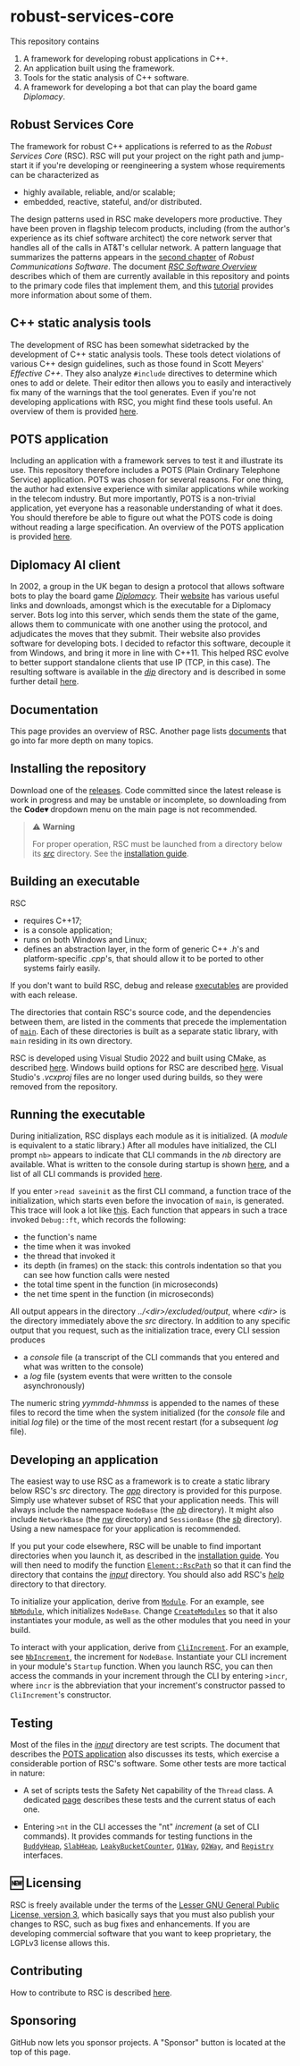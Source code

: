 # robust-services-core

This repository contains

1. A framework for developing robust applications in C++.
1. An application built using the framework.
1. Tools for the static analysis of C++ software.
1. A framework for developing a bot that can play the board game _Diplomacy_.

## Robust Services Core

The framework for robust C++ applications is referred to as the _Robust
Services Core_ (RSC). RSC will put your project on the right path and jump-start
it if you're developing or reengineering a system whose requirements can be
characterized as

- highly available, reliable, and/or scalable;
- embedded, reactive, stateful, and/or distributed.

The design patterns used in RSC make developers more productive. They have
been proven in flagship telecom products, including (from the author's
experience as its chief software architect) the core network server that
handles all of the calls in AT&T's cellular network. A pattern language that
summarizes the patterns appears in the
[second chapter](docs/RCS-chapter-2.pdf) of _Robust Communications Software_.
The document [_RSC Software Overview_](docs/RSC-Software-Overview.pdf)
describes which of them are currently available in this repository and points
to the primary code files that implement them, and this
[tutorial](docs/RCS-tutorial.pdf) provides more information about some of
them.

## C++ static analysis tools

The development of RSC has been somewhat sidetracked by the development of C++
static analysis tools. These tools detect violations of various C++ design
guidelines, such as those found in Scott Meyers' _Effective C++_. They also
analyze `#include` directives to determine which ones to add or delete. Their
editor then allows you to easily and interactively fix many of the warnings
that the tool generates. Even if you're not developing applications with
RSC, you might find these tools useful. An overview of them is provided
[here](docs/RSC-Cpp-Static-Analysis-Tools.md).

## POTS application

Including an application with a framework serves to test it and illustrate its
use. This repository therefore includes a POTS (Plain Ordinary Telephone
Service) application. POTS was chosen for several reasons. For one thing, the
author had extensive experience with similar applications while working in the
telecom industry. But more importantly, POTS is a non-trivial application, yet
everyone has a reasonable understanding of what it does. You should therefore
be able to figure out what the POTS code is doing without reading a large
specification. An overview of the POTS application is provided
[here](docs/RSC-POTS-Application.md).

## Diplomacy AI client

In 2002, a group in the UK began to design a protocol that allows software
bots to play the board game
[_Diplomacy_](https://en.wikipedia.org/wiki/Diplomacy_(game)). Their
[website](http://www.daide.org.uk) has various useful links and downloads,
amongst which is the executable for a Diplomacy server. Bots log into this
server, which sends them the state of the game, allows them to communicate with
one another using the protocol, and adjudicates the moves that they submit.
Their website also provides software for developing bots. I decided to
refactor this software, decouple it from
Windows, and bring it more in line with C++11. This helped RSC evolve
to better support standalone clients that use IP (TCP, in this case). The
resulting software is available in the [_dip_](src/dip) directory and is
described in some further detail [here](docs/RSC-Diplomacy.md).

## Documentation

This page provides an overview of RSC. Another page lists
[documents](docs/README.md) that go into far more depth on many topics.

## Installing the repository

Download one of the
[releases](https://github.com/GregUtas/robust-services-core/releases/latest).
Code committed since the latest release is work in progress and may be unstable
or incomplete, so downloading from the **Code&#9662;** dropdown menu on the
main page is not recommended.

> :warning: **Warning**
>
> For proper operation, RSC must be launched from a directory below
its [_src_](src) directory. See the [installation guide](docs/Installing.md).

## Building an executable

RSC
* requires C\++17;
* is a console application;
* runs on both Windows and Linux;
* defines an abstraction layer, in the form of generic C++ _.h_'s and
platform-specific _.cpp_'s, that should allow it to be ported to other systems
fairly easily.

If you don't want to build RSC, debug and release
[executables](docs/RSC-Executables.md) are provided with each release.

The directories that contain RSC's source code, and the dependencies between
them, are listed in the comments that precede the implementation of
[`main`](src/rsc/main.cpp). Each of these directories is built as a separate
static library, with `main` residing in its own directory.

RSC is developed using Visual Studio 2022 and built using CMake, as described
[here](docs/RSC-Building-Using-CMake.md). Windows build options for RSC
are described [here](docs/RSC-Windows-Build-Options.md). Visual
Studio's _.vcxproj_ files are no longer used during builds, so
they were removed from the repository.

## Running the executable

During initialization, RSC displays each module as it is initialized.
(A _module_ is equivalent to a static library.)  After all modules
have initialized, the CLI prompt `nb>` appears to indicate that CLI commands
in the _nb_ directory are available. What is written to the console
during startup is shown [here](output/init.console.txt), and a list of all
CLI commands is provided [here](docs/help.cli.txt).

If you enter `>read saveinit` as the first CLI command, a function trace of
the initialization, which starts even before the invocation of `main`, is
generated. This trace will look a lot like [this](output/init.trace.txt).
Each function that appears in such a trace invoked `Debug::ft`, which records
the following:
  * the function's name
  * the time when it was invoked
  * the thread that invoked it
  * its depth (in frames) on the stack: this controls indentation so that you
can see how function calls were nested
  * the total time spent in the function (in microseconds)
  * the net time spent in the function (in microseconds)

All output appears in the directory _../&lt;dir>/excluded/output_, where
_&lt;dir>_ is the directory immediately above the _src_ directory.
In addition to any specific output that you request, such as the initialization
trace, every CLI session produces
  * a _console_ file (a transcript of the CLI commands that you entered and
what was written to the console)
  * a _log_ file (system events that were written to the console asynchronously)

The numeric string _yymmdd-hhmmss_ is appended to the names of these files
to record the time when the system initialized (for the _console_ file and
initial _log_ file) or the time of the most recent restart (for a subsequent
_log_ file).

## Developing an application

The easiest way to use RSC as a framework is to create a static library below
RSC's _src_ directory. The [_app_](src/app) directory is provided for
this purpose. Simply use whatever subset of RSC that your application
needs. This will always include the namespace `NodeBase` (the [_nb_](src/nb)
directory). It might also include `NetworkBase` (the [_nw_](src/nw)
directory) and `SessionBase` (the [_sb_](src/sb) directory). Using a new
namespace for your application is recommended.

If you put your code elsewhere, RSC will be unable to find important
directories when you launch it, as described in the
[installation guide](docs/Installing.md). You will then need
to modify the function [`Element::RscPath`](src/nb/Element.cpp) so that it
can find the directory that contains the [_input_](input) directory. You
should also add RSC's [_help_](help) directory to that directory.

To initialize your application, derive from [`Module`](src/nb/Module.h).
For an example, see [`NbModule`](src/nb/NbModule.cpp), which initializes
`NodeBase`. Change [`CreateModules`](src/app/rscapp.cpp) so that it also
instantiates your module, as well as the other modules that you need in
your build.

To interact with your application, derive from
[`CliIncrement`](src/nb/CliIncrement.h).
For an example, see [`NbIncrement`](src/nb/NbIncrement.cpp), the increment
for `NodeBase`. Instantiate your CLI increment in your module's `Startup`
function. When you launch RSC, you can then access the commands in your
increment through the CLI by entering `>incr`, where `incr` is the
abbreviation that your increment's constructor passed to `CliIncrement`'s
constructor.

## Testing

Most of the files in the [_input_](input) directory are test scripts. The
document that describes the [POTS application](docs/RSC-POTS-Application.md)
also discusses its tests, which exercise a considerable portion of RSC's
software. Some other tests are more tactical in nature:

- A set of scripts tests the Safety Net capability of the `Thread` class.
A dedicated [page](docs/RSC-Trap-Recovery.md) describes these tests and the
current status of each one.
 
- Entering `>nt` in the CLI accesses the "nt" _increment_ (a set of CLI
commands). It provides commands for testing functions in the
[`BuddyHeap`](src/nb/BuddyHeap.h),
[`SlabHeap`](src/nb/SlabHeap.h),
[`LeakyBucketCounter`](src/nb/LeakyBucketCounter.h),
[`Q1Way`](src/nb/Q1Way.h), [`Q2Way`](src/nb/Q2Way.h), and
[`Registry`](src/nb/Registry.h) interfaces.

## :new: Licensing

RSC is freely available under the terms of the [Lesser GNU General Public
License, version 3](LICENSE.md), which basically says that you must also
publish your changes to RSC, such as bug fixes and enhancements. If you
are developing commercial software that you want to keep proprietary, the
LGPLv3 license allows this.

## Contributing

How to contribute to RSC is described [here](CONTRIBUTING.md).

## Sponsoring

GitHub now lets you sponsor projects. A "Sponsor" button is located at the top
of this page.

